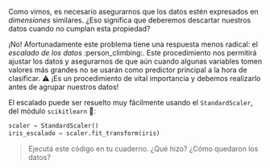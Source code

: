 Como vimos, es necesario asegurarnos que los datos estén expresados en _dimensiones_ similares. ¿Eso significa que deberemos descartar nuestros datos cuando no cumplan esta propiedad?

¡No! Afortunadamente este problema tiene una respuesta menos radical: el _escalado de los datos_ :person_climbing:. Este procedimiento nos permitirá ajustar los datos y asegurarnos de que aún cuando algunas variables tomen valores más grandes no se usarán como predictor principal a la hora de clasificar. :warning: ¡Es un procedimiento de vital importancia y debemos realizarlo antes de agrupar nuestros datos!

El escalado puede ser resuelto muy fácilmente usando el `StandardScaler`, del módulo `scikitlearn` :tada::

```python
scaler = StandardScaler()
iris_escalado = scaler.fit_transform(iris)
```

> Ejecutá este código en tu cuaderno. ¿Qué hizo? ¿Cómo quedaron los datos?

